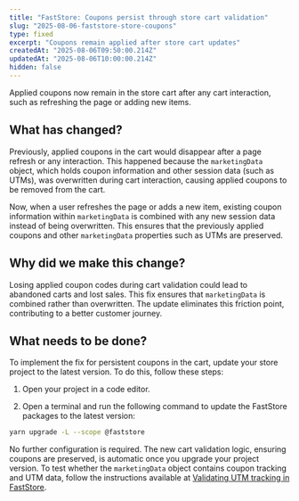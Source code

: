 ```yaml
---
title: "FastStore: Coupons persist through store cart validation"
slug: "2025-08-06-faststore-store-coupons"
type: fixed
excerpt: "Coupons remain applied after store cart updates"
createdAt: "2025-08-06T09:50:00.214Z"
updatedAt: "2025-08-06T10:00:00.214Z"
hidden: false
---
```


Applied coupons now remain in the store cart after any cart interaction, such as refreshing the page or adding new items.

## What has changed?

Previously, applied coupons in the cart would disappear after a page refresh or any interaction.
This happened because the `marketingData` object, which holds coupon information and other session data (such as UTMs), was overwritten during cart interaction, causing applied coupons to be removed from the cart.

Now, when a user refreshes the page or adds a new item, existing coupon information within `marketingData` is combined with any new session data instead of being overwritten. This ensures that the previously applied coupons and other `marketingData` properties such as UTMs are preserved.

## Why did we make this change?

Losing applied coupon codes during cart validation could lead to abandoned carts and lost sales. This fix ensures that `marketingData` is combined rather than overwritten. The update eliminates this friction point, contributing to a better customer journey.

## What needs to be done?

To implement the fix for persistent coupons in the cart, update your store project to the latest version. To do this, follow these steps:

1. Open your project in a code editor.

2. Open a terminal and run the following command to update the FastStore packages to the latest version:

```bash
yarn upgrade -L --scope @faststore
```

No further configuration is required. The new cart validation logic, ensuring coupons are preserved, is automatic once you upgrade your project version. To test whether the `marketingData` object contains coupon tracking and UTM data, follow the instructions available at [Validating UTM tracking in FastStore](https://developers.vtex.com/docs/guides/faststore/seo-validating-utm-tracking-in-faststore#instructions).
